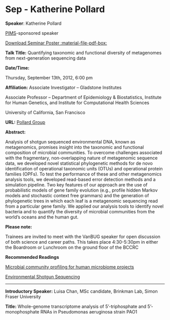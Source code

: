 # Sep - Katherine Pollard

**Speaker**: Katherine Pollard

[PIMS](http://www.pims.math.ca)-sponsored speaker

[Download Seminar Poster :material-file-pdf-box:](http://www.vanbug.org/wp-content/uploads/2012/08/poster_sept_2012.pdf "poster_sept_2012.pdf")

**Talk Title:** Quantifying taxonomic and functional diversity of metagenomes from next-generation sequencing data

**Date/Time:**

Thursday, September 13th, 2012, 6:00 pm

**Affiliation:** Associate Investigator – Gladstone Institutes

Associate Professor – Department of Epidemiology & Biostatistics, Institute for Human Genetics, and Institute for Computational Health Sciences

University of California, San Francisco

**URL:** [Pollard Group](http://docpollard.com/)

**Abstract:**

Analysis of shotgun sequenced environmental DNA, known as metagenomics, promises insight into the taxonomic and functional composition of microbial communities. To overcome challenges associated with the fragmentary, non-overlapping nature of metagenomic sequence data, we developed novel statistical phylogenetic methods for de novo identification of operational taxonomic units (OTUs) and operational protein families (OPFs). To test the performance of these and other metagenomics analysis tools, we developed read-based error detection methods and a simulation pipeline. Two key features of our approach are the use of probabilistic models of gene family evolution (e.g., profile hidden Markov models and stochastic context free grammars) and the generation of phylogenetic trees in which each leaf is a metagenomic sequencing read from a particular gene family. We applied our analysis tools to identify novel bacteria and to quantify the diversity of microbial communities from the world’s oceans and the human gut.

**Please note:**

Trainees are invited to meet with the VanBUG speaker for open discussion of both science and career paths. This takes place 4:30-5:30pm in either the Boardroom or Lunchroom on the ground floor of the BCCRC

**Recommended Readings**

[Microbial community profiling for human microbiome projects](http://www.pubmed.org/19383763)

[Environmental Shotgun Sequencing](http://www.plosbiology.org/article/info:doi/10.1371/journal.pbio.0050082)

---

**Introductory Speaker:** Luisa Chan, MSc candidate, Brinkman Lab, Simon Fraser University

**Title:** Whole-genome transcriptome analysis of 5’-triphosphate and 5’-monophosphate RNAs in Pseudomonas aeruginosa strain PAO1

